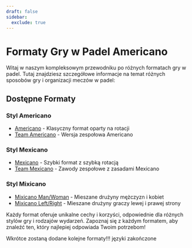 ```yaml
---
draft: false
sidebar:
  exclude: true
---
```


# Formaty Gry w Padel Americano

Witaj w naszym kompleksowym przewodniku po różnych formatach gry w padel. Tutaj znajdziesz szczegółowe informacje na temat różnych sposobów gry i organizacji meczów w padel:

## Dostępne Formaty

### Styl Americano
- [Americano](/pl/americano) - Klasyczny format oparty na rotacji
- [Team Americano](/pl/team-americano) - Wersja zespołowa Americano

### Styl Mexicano
- [Mexicano](/pl/mexicano) - Szybki format z szybką rotacją
- [Team Mexicano](/pl/team-mexicano) - Zawody zespołowe z zasadami Mexicano

### Styl Mixicano
- [Mixicano Man/Woman](/pl/mixicano) - Mieszane drużyny mężczyzn i kobiet
- [Mixicano Left/Right](/pl/mixicano) - Mieszane drużyny graczy lewej i prawej strony

Każdy format oferuje unikalne cechy i korzyści, odpowiednie dla różnych stylów gry i rodzajów wydarzeń. Zapoznaj się z każdym formatem, aby znaleźć ten, który najlepiej odpowiada Twoim potrzebom!

Wkrótce zostaną dodane kolejne formaty!!! języki zakończone